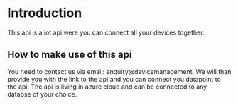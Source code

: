 # Introduction
  This api is a iot api were you can connect all your devices together.
  
## How to make use of this api
  You need to contact us via email: enquiry@devicemanagement. 
  We will than provide you with the link to the api and you can connect you datapoint to the api.
  The api is living in azure cloud and can be connected to any databse of your choice.
